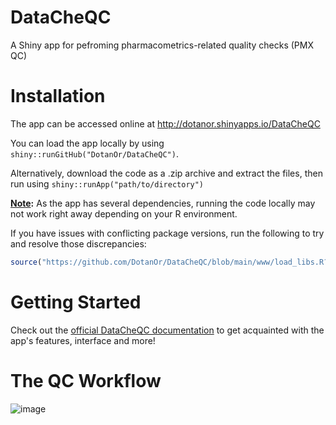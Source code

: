 
# DataCheQC

A Shiny app for pefroming pharmacometrics-related quality checks (PMX QC) 

# Installation

The app can be accessed online at http://dotanor.shinyapps.io/DataCheQC

You can load the app locally by using `shiny::runGitHub("DotanOr/DataCheQC")`.

Alternatively, download the code as a .zip archive and extract the files, then run using `shiny::runApp("path/to/directory")`

<ins>**Note</ins>:**
As the app has several dependencies, running the code locally may not work right away depending on your R environment.

If you have issues with conflicting package versions, run the following to try and resolve those discrepancies:
```r
source("https://github.com/DotanOr/DataCheQC/blob/main/www/load_libs.R?raw=TRUE")
```

# Getting Started

Check out the [official DataCheQC documentation](https://dotanor.github.io/DataCheQC/) to get acquainted with the app's features, interface and more!
   
      
# The QC Workflow

![image](https://user-images.githubusercontent.com/111221177/227787492-d4a40cfe-94fd-4aa3-99eb-7e64d49cac84.png)

